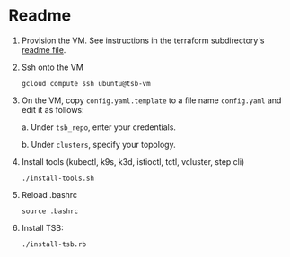 # Readme

1. Provision the VM.  See instructions in the terraform subdirectory's [readme file](terraform/readme.md).

1. Ssh onto the VM

    ```shell
    gcloud compute ssh ubuntu@tsb-vm
    ```

1. On the VM, copy `config.yaml.template` to a file name `config.yaml` and edit it as follows:

    a. Under `tsb_repo`, enter your credentials.

    b. Under `clusters`, specify your topology.

1. Install tools (kubectl, k9s, k3d, istioctl, tctl, vcluster, step cli)

    ```shell
    ./install-tools.sh
    ```

1. Reload .bashrc

    ```shell
    source .bashrc
    ```

1. Install TSB:

    ```shell
    ./install-tsb.rb
    ```
